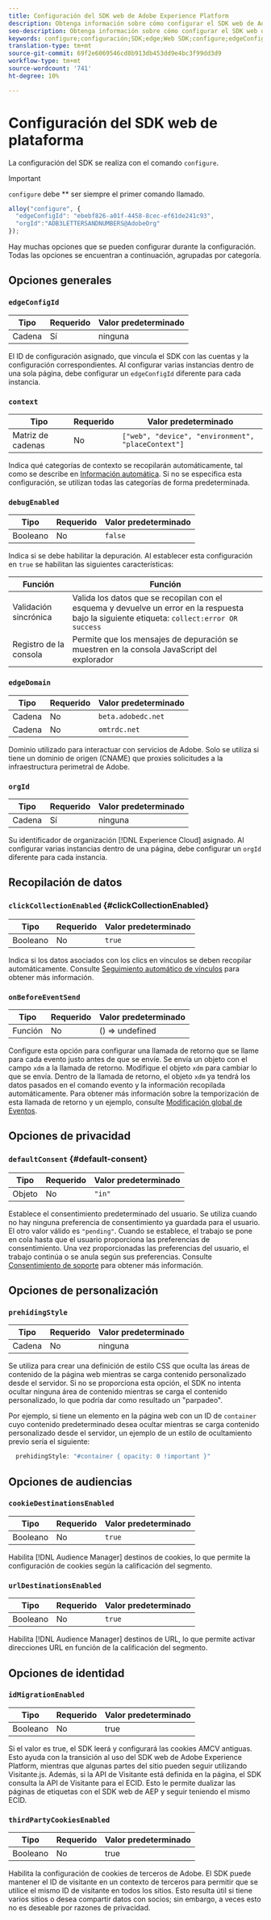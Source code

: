 ```yaml
---
title: Configuración del SDK web de Adobe Experience Platform
description: Obtenga información sobre cómo configurar el SDK web de Adobe Experience Platform.
seo-description: Obtenga información sobre cómo configurar el SDK web de Experience Platform
keywords: configure;configuración;SDK;edge;Web SDK;configure;edgeConfigId;contexto;web;dispositivo;entorno;placeContext;debugEnabled;edgeDomain;orgId;clickCollectionEnabled;onBeforeEventSend;defaultConsent;web sdk settings;prehideStyle;opacity;cookieDestinationsEnabled;urlDestinationsEnabled;idMigrationEnabled thirdPartyCookiesEnabled;
translation-type: tm+mt
source-git-commit: 69f2e6069546cd8b913db453dd9e4bc3f99dd3d9
workflow-type: tm+mt
source-wordcount: '741'
ht-degree: 10%

---
```



# Configuración del SDK web de plataforma

La configuración del SDK se realiza con el comando `configure`.

>[!IMPORTANT]
>
>`configure` debe  ** ser siempre el primer comando llamado.

```javascript
alloy("configure", {
  "edgeConfigId": "ebebf826-a01f-4458-8cec-ef61de241c93",
  "orgId":"ADB3LETTERSANDNUMBERS@AdobeOrg"
});
```

Hay muchas opciones que se pueden configurar durante la configuración. Todas las opciones se encuentran a continuación, agrupadas por categoría.

## Opciones generales

### `edgeConfigId`

| **Tipo** | **Requerido** | **Valor predeterminado** |
| -------- | ------------ | ----------------- |
| Cadena | Sí | ninguna |

El ID de configuración asignado, que vincula el SDK con las cuentas y la configuración correspondientes.  Al configurar varias instancias dentro de una sola página, debe configurar un `edgeConfigId` diferente para cada instancia.

### `context`

| **Tipo** | **Requerido** | **Valor predeterminado** |
| ---------------- | ------------ | -------------------------------------------------- |
| Matriz de cadenas | No | `["web", "device", "environment", "placeContext"]` |

Indica qué categorías de contexto se recopilarán automáticamente, tal como se describe en [Información automática](../data-collection/automatic-information.md).  Si no se especifica esta configuración, se utilizan todas las categorías de forma predeterminada.

### `debugEnabled`

| **Tipo** | **Requerido** | **Valor predeterminado** |
| -------- | ------------ | ----------------- |
| Booleano | No | `false` |

Indica si se debe habilitar la depuración. Al establecer esta configuración en `true` se habilitan las siguientes características:

| **Función** | **Función** |
| ---------------------- | ------------------ |
| Validación sincrónica | Valida los datos que se recopilan con el esquema y devuelve un error en la respuesta bajo la siguiente etiqueta: `collect:error OR success` |
| Registro de la consola | Permite que los mensajes de depuración se muestren en la consola JavaScript del explorador |

### `edgeDomain`

| **Tipo** | **Requerido** | **Valor predeterminado** |
| -------- | ------------ | ------------------ |
| Cadena | No | `beta.adobedc.net` |
| Cadena | No | `omtrdc.net` |

Dominio utilizado para interactuar con servicios de Adobe. Solo se utiliza si tiene un dominio de origen (CNAME) que proxies solicitudes a la infraestructura perimetral de Adobe.

### `orgId`

| **Tipo** | **Requerido** | **Valor predeterminado** |
| -------- | ------------ | ----------------- |
| Cadena | Sí | ninguna |

Su identificador de organización [!DNL Experience Cloud] asignado.  Al configurar varias instancias dentro de una página, debe configurar un `orgId` diferente para cada instancia.

## Recopilación de datos

### `clickCollectionEnabled` {#clickCollectionEnabled}

| **Tipo** | **Requerido** | **Valor predeterminado** |
| -------- | ------------ | ----------------- |
| Booleano | No | `true` |

Indica si los datos asociados con los clics en vínculos se deben recopilar automáticamente. Consulte [Seguimiento automático de vínculos](../data-collection/track-links.md#automaticLinkTracking) para obtener más información.

### `onBeforeEventSend`

| **Tipo** | **Requerido** | **Valor predeterminado** |
| -------- | ------------ | ----------------- |
| Función | No | () => undefined |

Configure esta opción para configurar una llamada de retorno que se llame para cada evento justo antes de que se envíe.  Se envía un objeto con el campo `xdm` a la llamada de retorno.  Modifique el objeto `xdm` para cambiar lo que se envía.  Dentro de la llamada de retorno, el objeto `xdm` ya tendrá los datos pasados en el comando evento y la información recopilada automáticamente. Para obtener más información sobre la temporización de esta llamada de retorno y un ejemplo, consulte [Modificación global de Eventos](tracking-events.md#modifying-events-globally).

## Opciones de privacidad

### `defaultConsent` {#default-consent}

| **Tipo** | **Requerido** | **Valor predeterminado** |
| -------- | ------------ | ----------------- |
| Objeto | No | `"in"` |

Establece el consentimiento predeterminado del usuario. Se utiliza cuando no hay ninguna preferencia de consentimiento ya guardada para el usuario. El otro valor válido es `"pending"`. Cuando se establece, el trabajo se pone en cola hasta que el usuario proporciona las preferencias de consentimiento. Una vez proporcionadas las preferencias del usuario, el trabajo continúa o se anula según sus preferencias. Consulte [Consentimiento de soporte](../consent/supporting-consent.md) para obtener más información.

## Opciones de personalización

### `prehidingStyle`

| **Tipo** | **Requerido** | **Valor predeterminado** |
| -------- | ------------ | ----------------- |
| Cadena | No | ninguna |

Se utiliza para crear una definición de estilo CSS que oculta las áreas de contenido de la página web mientras se carga contenido personalizado desde el servidor. Si no se proporciona esta opción, el SDK no intenta ocultar ninguna área de contenido mientras se carga el contenido personalizado, lo que podría dar como resultado un &quot;parpadeo&quot;.

Por ejemplo, si tiene un elemento en la página web con un ID de `container` cuyo contenido predeterminado desea ocultar mientras se carga contenido personalizado desde el servidor, un ejemplo de un estilo de ocultamiento previo sería el siguiente:

```javascript
  prehidingStyle: "#container { opacity: 0 !important }"
```

## Opciones de audiencias

### `cookieDestinationsEnabled`

| **Tipo** | **Requerido** | **Valor predeterminado** |
| -------- | ------------ | ----------------- |
| Booleano | No | `true` |

Habilita [!DNL Audience Manager] destinos de cookies, lo que permite la configuración de cookies según la calificación del segmento.

### `urlDestinationsEnabled`

| **Tipo** | **Requerido** | **Valor predeterminado** |
| -------- | ------------ | ----------------- |
| Booleano | No | `true` |

Habilita [!DNL Audience Manager] destinos de URL, lo que permite activar direcciones URL en función de la calificación del segmento.

## Opciones de identidad

### `idMigrationEnabled`

| **Tipo** | **Requerido** | **Valor predeterminado** |
| -------- | ------------ | ----------------- |
| Booleano | No | true |

Si el valor es true, el SDK leerá y configurará las cookies AMCV antiguas. Esto ayuda con la transición al uso del SDK web de Adobe Experience Platform, mientras que algunas partes del sitio pueden seguir utilizando Visitante.js. Además, si la API de Visitante está definida en la página, el SDK consulta la API de Visitante para el ECID. Esto le permite dualizar las páginas de etiquetas con el SDK web de AEP y seguir teniendo el mismo ECID.

### `thirdPartyCookiesEnabled`

| **Tipo** | **Requerido** | **Valor predeterminado** |
| -------- | ------------ | ----------------- |
| Booleano | No | true |

Habilita la configuración de cookies de terceros de Adobe. El SDK puede mantener el ID de visitante en un contexto de terceros para permitir que se utilice el mismo ID de visitante en todos los sitios. Esto resulta útil si tiene varios sitios o desea compartir datos con socios; sin embargo, a veces esto no es deseable por razones de privacidad.
